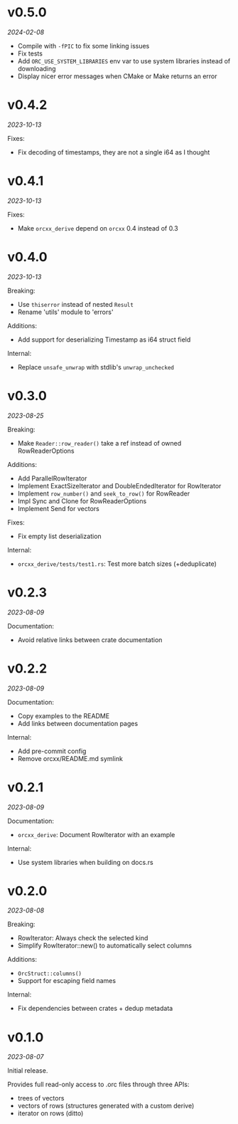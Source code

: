 # v0.5.0

*2024-02-08*

* Compile with `-fPIC` to fix some linking issues
* Fix tests
* Add `ORC_USE_SYSTEM_LIBRARIES` env var to use system libraries instead of downloading
* Display nicer error messages when CMake or Make returns an error

# v0.4.2

*2023-10-13*

Fixes:

* Fix decoding of timestamps, they are not a single i64 as I thought

# v0.4.1

*2023-10-13*

Fixes:

* Make `orcxx_derive` depend on `orcxx` 0.4 instead of 0.3

# v0.4.0

*2023-10-13*

Breaking:

* Use `thiserror` instead of nested `Result`
* Rename 'utils' module to 'errors'

Additions:

* Add support for deserializing Timestamp as i64 struct field

Internal:

* Replace `unsafe_unwrap` with stdlib's `unwrap_unchecked`

# v0.3.0

*2023-08-25*

Breaking:

* Make `Reader::row_reader()` take a ref instead of owned RowReaderOptions

Additions:

* Add ParallelRowIterator
* Implement ExactSizeIterator and DoubleEndedIterator for RowIterator
* Implement `row_number()` and `seek_to_row()` for RowReader
* Impl Sync and Clone for RowReaderOptions
* Implement Send for vectors

Fixes: 

* Fix empty list deserialization

Internal:

* `orcxx_derive/tests/test1.rs`: Test more batch sizes (+deduplicate)

# v0.2.3

*2023-08-09*

Documentation:

* Avoid relative links between crate documentation


# v0.2.2

*2023-08-09*

Documentation:

* Copy examples to the README
* Add links between documentation pages

Internal:

* Add pre-commit config
* Remove orcxx/README.md symlink


# v0.2.1

*2023-08-09*

Documentation:

* `orcxx_derive`: Document RowIterator with an example

Internal:

* Use system libraries when building on docs.rs


# v0.2.0

*2023-08-08*

Breaking:

* RowIterator: Always check the selected kind
* Simplify RowIterator::new() to automatically select columns

Additions:

* `OrcStruct::columns()`
* Support for escaping field names

Internal:

* Fix dependencies between crates + dedup metadata


# v0.1.0

*2023-08-07*

Initial release.

Provides full read-only access to .orc files through three APIs:

* trees of vectors
* vectors of rows (structures generated with a custom derive)
* iterator on rows (ditto)

